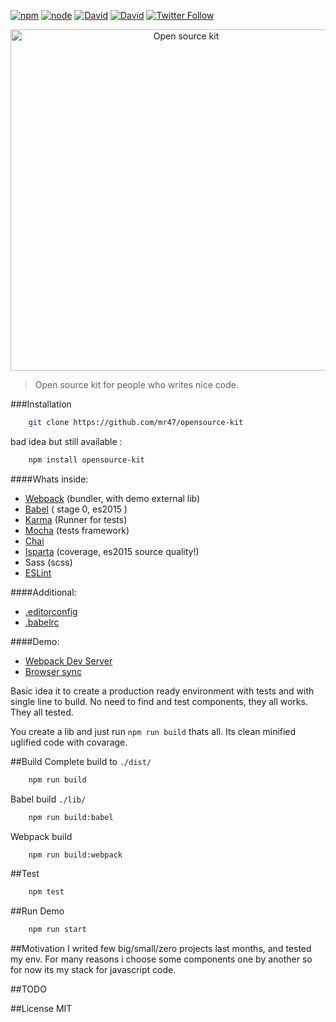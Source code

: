 [![npm](https://img.shields.io/npm/v/npm.svg)]() 
[![node](https://img.shields.io/badge/node-%3E%3D5.0.0-green.svg)]() 
[![David](https://img.shields.io/david/mr47/opensource-kit.svg)]()
[![David](https://img.shields.io/david/dev/mr47/opensource-kit.svg)]()
[![Twitter Follow](https://img.shields.io/twitter/follow/seekmode.svg?style=social)](https://twitter.com/seekmode)

<p align="center">
    <img alt="Open source kit" src="https://raw.githubusercontent.com/mr47/opensource-kit/master/tmp/oskit.png" width="546">
</p>

> Open source kit for people who writes nice code.


###Installation
```bash
	git clone https://github.com/mr47/opensource-kit
```
bad idea but still available :
```bash
	npm install opensource-kit
```
####Whats inside:

 - [Webpack](https://webpack.github.io/) (bundler, with demo external lib)
 - [Babel](https://babeljs.io) ( stage 0, es2015 ) 
 - [Karma](https://karma-runner.github.io) (Runner for tests)
 - [Mocha](https://mochajsorg/) (tests framework)
 - [Chai](http://chaijs.com/)
 - [Isparta](https://github.com/douglasduteil/isparta) (coverage, es2015 source quality!)
 - Sass (scss)
 - [ESLint](https://github.com/eslint/eslint)

####Additional:

 - [.editorconfig](http://editorconfig.org/)
 - [.babelrc](https://babeljs.io/docs/usage/babelrc/)

####Demo:

 - [Webpack Dev Server](https://webpack.github.io/docs/webpack-dev-server.html)
 - [Browser sync](https://www.browsersync.io/)

Basic idea it to create a production ready environment with tests and with single line to build. No need to find and test components, they all works. They all tested.

You create a lib and just run `npm run build` thats all.
Its clean minified uglified code with covarage.


##Build
Complete build to `./dist/`
```bash
	npm run build
```
Babel build `./lib/`
```bash
	npm run build:babel
```
Webpack build
```bash
	npm run build:webpack
```

##Test
```bash
	npm test
```
##Run Demo
```bash
	npm run start
```

##Motivation
I writed few big/small/zero projects last months, and tested my env. For many reasons i choose some components one by another so for now its my stack for javascript code.

##TODO


##License
MIT
